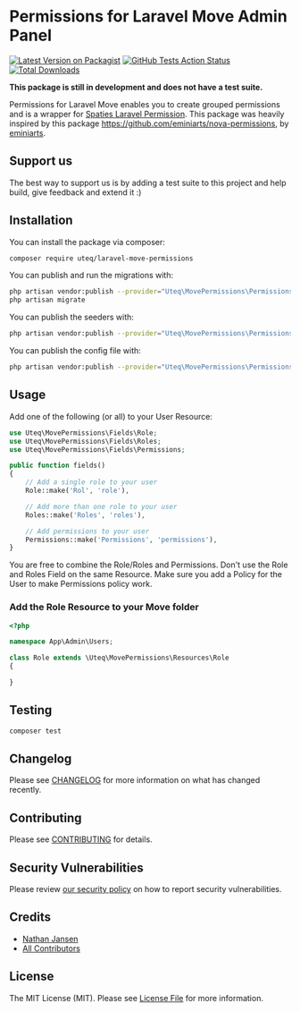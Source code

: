 # Permissions for Laravel Move Admin Panel

[![Latest Version on Packagist](https://img.shields.io/packagist/v/uteq/laravel-move-permissions.svg?style=flat-square)](https://packagist.org/packages/uteq/laravel-move-permissions)
[![GitHub Tests Action Status](https://img.shields.io/github/workflow/status/uteq/laravel-move-permissions/run-tests?label=tests)](https://github.com/uteq/laravel-move-permissions/actions?query=workflow%3Arun-tests+branch%3Amaster)
[![Total Downloads](https://img.shields.io/packagist/dt/uteq/laravel-move-permissions.svg?style=flat-square)](https://packagist.org/packages/uteq/laravel-move-permissions)

<b>This package is still in development and does not have a test suite.</b>

Permissions for Laravel Move enables you to create grouped permissions and is a wrapper for [Spaties Laravel Permission](https://spatie.be/docs/laravel-permission/). This package was heavily inspired by this package https://github.com/eminiarts/nova-permissions, by [eminiarts](https://github.com/eminiarts).

## Support us
The best way to support us is by adding a test suite to this project and help build, give feedback and extend it :)

## Installation

You can install the package via composer:

```bash
composer require uteq/laravel-move-permissions
```

You can publish and run the migrations with:

```bash
php artisan vendor:publish --provider="Uteq\MovePermissions\PermissionsServiceProvider" --tag="migrations"
php artisan migrate
```


You can publish the seeders with:

```bash
php artisan vendor:publish --provider="Uteq\MovePermissions\PermissionsServiceProvider" --tag="seeders"
```

You can publish the config file with:
```bash
php artisan vendor:publish --provider="Uteq\MovePermissions\PermissionsServiceProvider" --tag="config"
```

## Usage

Add one of the following (or all) to your User Resource:
``` php
use Uteq\MovePermissions\Fields\Role;
use Uteq\MovePermissions\Fields\Roles;
use Uteq\MovePermissions\Fields\Permissions;

public function fields()
{
    // Add a single role to your user
    Role::make('Rol', 'role'),

    // Add more than one role to your user
    Roles::make('Roles', 'roles'),

    // Add permissions to your user
    Permissions::make('Permissions', 'permissions'),
}
```
You are free to combine the Role/Roles and Permissions.
Don't use the Role and Roles Field on the same Resource.
Make sure you add a Policy for the User to make Permissions policy work. 

### Add the Role Resource to your Move folder

```php
<?php

namespace App\Admin\Users;

class Role extends \Uteq\MovePermissions\Resources\Role
{

}
```

## Testing

``` bash
composer test
```

## Changelog

Please see [CHANGELOG](CHANGELOG.md) for more information on what has changed recently.

## Contributing

Please see [CONTRIBUTING](.github/CONTRIBUTING.md) for details.

## Security Vulnerabilities

Please review [our security policy](../../security/policy) on how to report security vulnerabilities.

## Credits

- [Nathan Jansen](https://github.com/nathanjansen)
- [All Contributors](../../contributors)

## License

The MIT License (MIT). Please see [License File](LICENSE.md) for more information.
